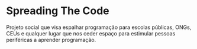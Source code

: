 # Spreading The Code

Projeto social que visa espalhar programação para escolas públicas, ONGs, CEUs e qualquer lugar que nos ceder espaço para estimular pessoas periféricas a aprender programação.

